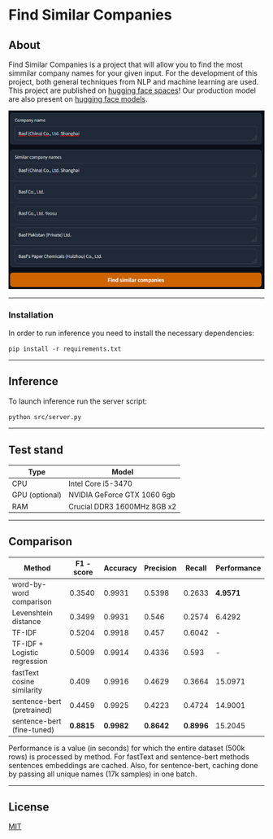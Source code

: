# Find Similar Companies
## About
Find Similar Companies is a project that will allow you to find the most simmilar company names for your given input.
For the development of this project, both general techniques from NLP and machine learning are used.  
This project are published on [hugging face spaces](https://huggingface.co/spaces/Vsevolod/find-similar-companies)! Our production model are also present on [hugging face models](https://huggingface.co/Vsevolod/company-names-similarity-sentence-transformer).

![Score](./media/same.png)  

---

### Installation
In order to run inference you need to install the necessary dependencies:
```
pip install -r requirements.txt
```

---

## Inference
To launch inference run the server script:
```bash
python src/server.py
```

---

## Test stand
| Type            | Model                       |
|-----------------|-----------------------------|
| CPU             | Intel Core i5-3470          |
| GPU (optional)  | NVIDIA GeForce GTX 1060 6gb |
| RAM             | Crucial DDR3 1600MHz 8GB x2 |

---

## Comparison
| Method                       | F1 - score | Accuracy   | Precision  | Recall     | Performance |
|------------------------------|------------|------------|------------|------------|-------------|
| word-by-word comparison      | 0.3540     | 0.9931     | 0.5398     | 0.2633     | **4.9571**  |
| Levenshtein distance         | 0.3499     | 0.9931     | 0.546      | 0.2574     | 6.4292      |
| TF-IDF                       | 0.5204     | 0.9918     | 0.457      | 0.6042     | -           |
| TF-IDF + Logistic regression | 0.5009     | 0.9914     | 0.4336     | 0.593      | -           |
| fastText cosine similarity   | 0.409      | 0.9916     | 0.4629     | 0.3664     | 15.0971     |
| sentence-bert (pretrained)   | 0.4459     | 0.9925     | 0.4223     | 0.4724     | 14.9001     |
| sentence-bert (fine-tuned)   | **0.8815** | **0.9982** | **0.8642** | **0.8996** | 15.2045     |
Performance is a value (in seconds) for which the entire dataset (500k rows) is processed by method.
For fastText and sentence-bert methods sentences embeddings are cached.
Also, for sentence-bert, caching done by passing all unique names (17k samples) in one batch.

---

## License
[MIT](https://choosealicense.com/licenses/mit/)
